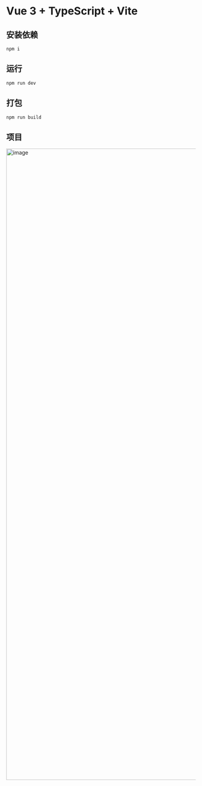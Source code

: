 # Vue 3 + TypeScript + Vite

## 安装依赖
```ssh
npm i
```
## 运行
```ssh
npm run dev
```

## 打包
```ssh
npm run build
```

## 项目
<img width="1680" alt="image" src="https://github.com/A-hxin/clima-dv.cn/assets/79702457/4181885b-ad74-49c4-85b4-8651c42b5578">


